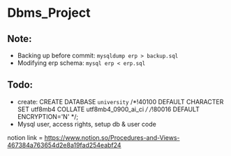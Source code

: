 # Dbms_Project

## Note:
* Backing up before commit: `mysqldump erp > backup.sql`
* Modifying erp schema: `mysql erp < erp.sql`

## Todo:
* create: CREATE DATABASE `university` /*!40100 DEFAULT CHARACTER SET
utf8mb4 COLLATE utf8mb4_0900_ai_ci */ /*!80016 DEFAULT
ENCRYPTION='N' */;
* Mysql user, access rights, setup db & user code

notion link = https://www.notion.so/Procedures-and-Views-467384a763654d2e8a19fad254eabf24
